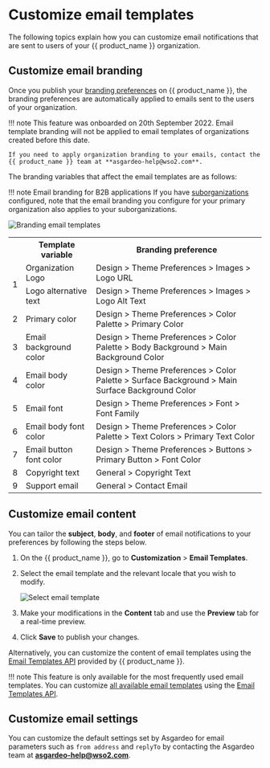 # Customize email templates

The following topics explain how you can customize email notifications that are sent to users of your {{ product_name }} organization.

## Customize email branding

Once you publish your [branding preferences]({{base_path}}/guides/branding/configure-ui-branding/#general-preferences) on {{ product_name }}, the branding preferences are automatically applied to emails sent to the users of your organization.

!!! note
    This feature was onboarded on 20th September 2022. Email template branding will not be applied to email templates of organizations created before this date.

    If you need to apply organization branding to your emails, contact the {{ product_name }} team at **asgardeo-help@wso2.com**.


The branding variables that affect the email templates are as follows:

!!! note Email branding for B2B applications
    If you have [suborganizations]({{base_path}}/guides/organization-management/manage-b2b-organizations/manage-suborganizations/) configured, note that the email branding you configure for your primary organization also applies to your suborganizations.

![Branding email templates]({{base_path}}/assets/img/guides/branding/email-branding.png)

<table>
    <tr>
        <th></th>
        <th>Template variable</th>
        <th>Branding preference</th>
    </tr>
    <tr>
        <td rowspan="2">1</td>
        <td>Organization Logo</td>
        <td>Design > Theme Preferences > Images > Logo URL</td>
    </tr>
    <tr>
        <td>Logo alternative text</td>
        <td>Design > Theme Preferences > Images > Logo Alt Text</td>
    </tr>
    <tr>
        <td>2</td>
        <td>Primary color</td>
        <td>Design > Theme Preferences > Color Palette > Primary Color</td>
    </tr>
    <tr>
        <td>3</td>
        <td>Email background color</td>
        <td>Design > Theme Preferences > Color Palette > Body Background > Main Background Color</td>
    </tr>
    <tr>
        <td>4</td>
        <td>Email body color</td>
        <td>Design > Theme Preferences > Color Palette > Surface Background > Main Surface Background Color</td>
    </tr>
    <tr>
        <td>5</td>
        <td>Email font</code></td>
        <td>Design > Theme Preferences > Font > Font Family</td>
    </tr>
    <tr>
        <td>6</td>
        <td>Email body font color</td>
        <td>Design > Theme Preferences > Color Palette > Text Colors > Primary Text Color</td>
    </tr>
    <tr>
        <td>7</td>
        <td>Email button font color</td>
        <td>Design > Theme Preferences > Buttons > Primary Button > Font Color</td>
    </tr>
    <tr>
        <td>8</td>
        <td>Copyright text</td>
        <td>General > Copyright Text</td>
    </tr>
    <tr>
        <td>9</td>
        <td>Support email</td>
        <td>General > Contact Email</td>
    </tr>
</table>


## Customize email content

You can tailor the **subject**, **body**, and **footer** of email notifications to your preferences by following the steps below.

1. On the {{ product_name }}, go to **Customization** > **Email Templates**.
2. Select the email template and the relevant locale that you wish to modify.

    ![Select email template]({{base_path}}/assets/img/guides/branding/select-email-template.png)

3. Make your modifications in the **Content** tab and use the **Preview** tab for a real-time preview.

4. Click **Save** to publish your changes.

Alternatively, you can customize the content of email templates using the [Email Templates API]({{base_path}}/apis/email-template/) provided by {{ product_name }}.

!!! note
    This feature is only available for the most frequently used email templates. You can customize [all available email templates]({{base_path}}/references/email-templates/) using the [Email Templates API](/apis/email-template/).

## Customize email settings

You can customize the default settings set by Asgardeo for email parameters such as `from address` and `replyTo` by contacting the Asgardeo team at **asgardeo-help@wso2.com**.


